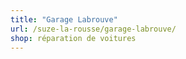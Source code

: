```yaml
---
title: "Garage Labrouve"
url: /suze-la-rousse/garage-labrouve/
shop: réparation de voitures
---
```

